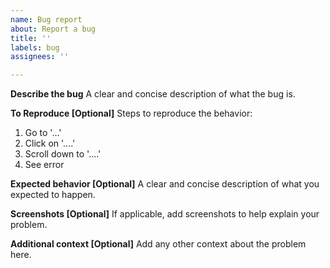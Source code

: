 ```yaml
---
name: Bug report
about: Report a bug
title: ''
labels: bug
assignees: ''

---
```


**Describe the bug**
A clear and concise description of what the bug is.

**To Reproduce [Optional]**
Steps to reproduce the behavior:
1. Go to '...'
2. Click on '....'
3. Scroll down to '....'
4. See error

**Expected behavior [Optional]**
A clear and concise description of what you expected to happen.

**Screenshots [Optional]**
If applicable, add screenshots to help explain your problem.

**Additional context [Optional]**
Add any other context about the problem here.
